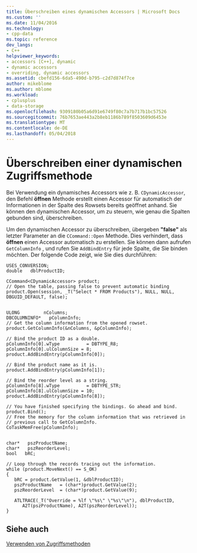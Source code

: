 ```yaml
---
title: Überschreiben eines dynamischen Accessors | Microsoft Docs
ms.custom: ''
ms.date: 11/04/2016
ms.technology:
- cpp-data
ms.topic: reference
dev_langs:
- C++
helpviewer_keywords:
- accessors [C++], dynamic
- dynamic accessors
- overriding, dynamic accessors
ms.assetid: cbefd156-6da5-490d-b795-c2d7d874f7ce
author: mikeblome
ms.author: mblome
ms.workload:
- cplusplus
- data-storage
ms.openlocfilehash: 9309180b05a6d91e6749f80c7a7b717b1bc57526
ms.sourcegitcommit: 76b7653ae443a2b8eb1186b789f8503609d6453e
ms.translationtype: MT
ms.contentlocale: de-DE
ms.lasthandoff: 05/04/2018
---
```

# <a name="overriding-a-dynamic-accessor"></a>Überschreiben einer dynamischen Zugriffsmethode
Bei Verwendung ein dynamisches Accessors wie z. B. `CDynamicAccessor`, den Befehl **öffnen** Methode erstellt einen Accessor für automatisch der Informationen in der Spalte des Rowsets bereits geöffnet anhand. Sie können den dynamischen Accessor, um zu steuern, wie genau die Spalten gebunden sind, überschreiben.  
  
 Um den dynamischen Accessor zu überschreiben, übergeben **"false"** als letzter Parameter an die `CCommand::Open` Methode. Dies verhindert, dass **öffnen** einen Accessor automatisch zu erstellen. Sie können dann aufrufen `GetColumnInfo` , und rufen Sie `AddBindEntry` für jede Spalte, die Sie binden möchten. Der folgende Code zeigt, wie Sie dies durchführen:  
  
```  
USES_CONVERSION;  
double   dblProductID;  
  
CCommand<CDynamicAccessor> product;  
// Open the table, passing false to prevent automatic binding   
product.Open(session, _T("Select * FROM Products"), NULL, NULL, DBGUID_DEFAULT, false);  
  

ULONG         nColumns;  
DBCOLUMNINFO*   pColumnInfo;  
// Get the column information from the opened rowset.  
product.GetColumnInfo(&nColumns, &pColumnInfo);  
  
// Bind the product ID as a double.  
pColumnInfo[0].wType          = DBTYPE_R8;  
pColumnInfo[0].ulColumnSize = 8;  
product.AddBindEntry(pColumnInfo[0]);  
  
// Bind the product name as it is.  
product.AddBindEntry(pColumnInfo[1]);  
  
// Bind the reorder level as a string.  
pColumnInfo[8].wType          = DBTYPE_STR;  
pColumnInfo[8].ulColumnSize = 10;  
product.AddBindEntry(pColumnInfo[8]);  
  
// You have finished specifying the bindings. Go ahead and bind.  
product.Bind();  
// Free the memory for the column information that was retrieved in   
// previous call to GetColumnInfo.  
CoTaskMemFree(pColumnInfo);  
  

char*   pszProductName;  
char*   pszReorderLevel;  
bool   bRC;  
  
// Loop through the records tracing out the information.  
while (product.MoveNext() == S_OK)  
{  
   bRC = product.GetValue(1, &dblProductID);  
   pszProductName   = (char*)product.GetValue(2);  
   pszReorderLevel  = (char*)product.GetValue(9);  
  
   ATLTRACE(_T("Override = %lf \"%s\" \"%s\"\n"), dblProductID,  
      A2T(pszProductName), A2T(pszReorderLevel));  
}  
```  
  
## <a name="see-also"></a>Siehe auch  
 [Verwenden von Zugriffsmethoden](../../data/oledb/using-accessors.md)